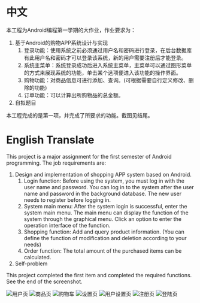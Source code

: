 # 中文
本工程为Android编程第一学期的大作业，作业要求为：

1. 基于Android的购物APP系统设计与实现
    1. 登录功能：使用系统之前必须通过用户名和密码进行登录，在后台数据库有此用户名和密码才可以登录该系统，新的用户需要注册后才能登录。
    2. 系统主菜单：系统登录成功后进入系统主菜单，主菜单可以通过图形菜单的方式来展现系统的功能，单击某个选项便进入该功能的操作界面。
    3. 购物功能：对商品信息可进行添加、查询。(可根据需要自行定义修改、删除的功能) 
    4. 订单功能：可以计算出所购物品的总金额。
2.  自拟题目 

本工程完成的是第一项，并完成了所要求的功能。截图见结尾。


# English Translate
This project is a major assignment for the first semester of Android programming. The job requirements are:

1. Design and implementation of shopping APP system based on Android.
    1. Login function: Before using the system, you must log in with the user name and password. You can log in to the system after the user name and password in the background database. The new user needs to register before logging in.
    2. System main menu: After the system login is successful, enter the system main menu. The main menu can display the function of the system through the graphical menu. Click an option to enter the operation interface of the function.
    3. Shopping function: Add and query product information. (You can define the function of modification and deletion according to your needs)
    4. Order function: The total amount of the purchased items can be calculated.
2. Self-problem

This project completed the first item and completed the required functions. See the end of the screenshot.

![用户页](markdown-images/image1.png)
![商品页](markdown-images/image2.png)
![购物车](markdown-images/image4.png)
![设置页](markdown-images/image5.png)
![用户设置页](markdown-images/image6.png)
![注册页](markdown-images/image7.png)
![登陆页](markdown-images/image8.png)
